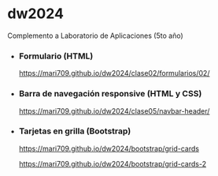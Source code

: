 # dw2024
Complemento a Laboratorio de Aplicaciones (5to año)

- ### Formulario (HTML)
  https://mari709.github.io/dw2024/clase02/formularios/02/
        
- ### Barra de navegación responsive (HTML y CSS)
  https://mari709.github.io/dw2024/clase05/navbar-header/

- ### Tarjetas en grilla (Bootstrap)
  https://mari709.github.io/dw2024/bootstrap/grid-cards
  
  https://mari709.github.io/dw2024/bootstrap/grid-cards-2
